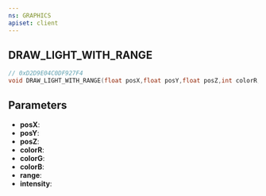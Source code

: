 ```yaml
---
ns: GRAPHICS
apiset: client
---
```

## DRAW_LIGHT_WITH_RANGE

```c
// 0xD2D9E04C0DF927F4
void DRAW_LIGHT_WITH_RANGE(float posX,float posY,float posZ,int colorR,int colorG,int colorB,float range,float intensity);
```


## Parameters
* **posX**:
* **posY**:
* **posZ**:
* **colorR**:
* **colorG**:
* **colorB**:
* **range**:
* **intensity**: